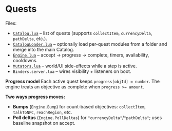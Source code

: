 # Quests

Files:
- [`Catalog.lua`](catalog.md) – list of quests (supports `collectItem`, `currencyDelta`, `pathDelta`, etc.).
- [`CatalogLoader.lua`](catalog_loader.md) – optionally load per-quest modules from a folder and merge into the main Catalog.
- [`Engine.lua`](engine.md) – accept → progress → complete, timers, availability, cooldowns.
- [`Mutators.lua`](mutators.md) – world/UI side-effects while a step is active.
- `Binders.server.lua` – wires visibility + listeners on boot.

**Progress model**
Each active quest keeps `progress[objId] = number`. The engine treats an objective as complete when `progress >= amount`.

**Two ways progress moves:**
- **Bumps** (`Engine.Bump`) for count-based objectives: `collectItem`, `talkToNPC`, `reachRegion`, etc.
- **Poll deltas** (`Engine.PollDeltas`) for `"currencyDelta"`/`"pathDelta"`; uses baseline snapshot on accept.
